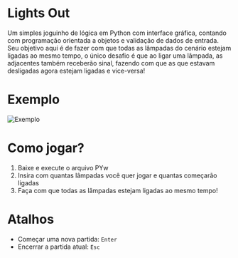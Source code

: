# Lights Out
Um simples joguinho de lógica em Python com interface gráfica, contando com programação orientada a objetos e validação de dados de entrada. Seu objetivo aqui é de fazer com que todas as lâmpadas do cenário estejam ligadas ao mesmo tempo, o único desafio é que ao ligar uma lâmpada, as adjacentes também receberão sinal, fazendo com que as que estavam desligadas agora estejam ligadas e vice-versa!


# Exemplo
![](/img_exemplo.gif?raw=true "Exemplo")


# Como jogar?
1. Baixe e execute o arquivo PYw<br>
3. Insira com quantas lâmpadas você quer jogar e quantas começarão ligadas<br>
2. Faça com que todas as lâmpadas estejam ligadas ao mesmo tempo!<br>


# Atalhos
- Começar uma nova partida: `Enter`
- Encerrar a partida atual: `Esc`
